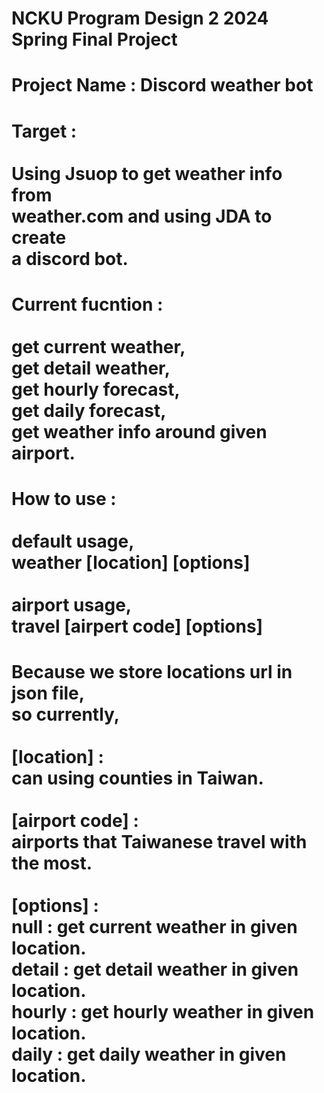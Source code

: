 NCKU Program Design 2 2024 Spring Final Project
===============================================
Project Name : Discord weather bot
=============================================== 
Target : <br/><br/>
Using Jsuop to get weather info from<br/>
weather.com and using JDA to create<br/>
a discord bot.<br/>
=============================================== 
Current fucntion :<br/><br/>
get current weather,<br/>
get detail weather,<br/>
get hourly forecast,<br/>
get daily forecast,<br/>
get weather info around given airport.<br/>
=================
How to use :<br/><br/>default usage, <br/>
             weather [location] [options]<br/><br/>
             airport usage,<br/>
             travel [airpert code] [options]<br/>
=====
Because we store locations url in json file,<br/>
so currently,<br/><br/>
[location] : <br/>
can using counties in Taiwan.<br/><br/>
[airport code] : <br/>
airports that Taiwanese travel with the most.<br/><br/>
[options] : <br/> 
null : get current weather in given location.<br/>
detail : get detail weather in given location.<br/>
hourly : get hourly weather in given location.<br/>
daily : get daily weather in given location.<br/>
=====
